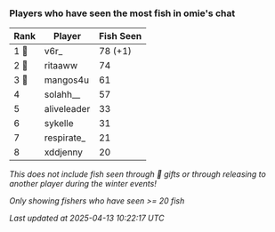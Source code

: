 ### Players who have seen the most fish in omie's chat
| Rank | Player | Fish Seen |
|------|--------|-----------|
| 1 🥇  | v6r_  | 78 (+1) |
| 2 🥈  | ritaaww  | 74 |
| 3 🥉  | mangos4u  | 61 |
| 4  | solahh__  | 57 |
| 5  | aliveleader  | 33 |
| 6  | sykelle  | 31 |
| 7  | respirate_  | 21 |
| 8  | xddjenny  | 20 |

_This does not include fish seen through 🎁 gifts or through releasing to another player during the winter events!_

_Only showing fishers who have seen >= 20 fish_

_Last updated at 2025-04-13 10:22:17 UTC_